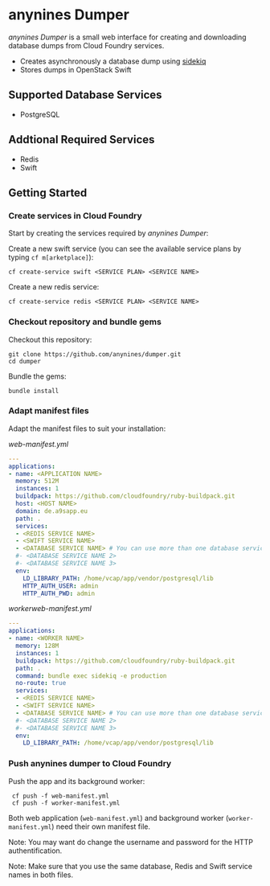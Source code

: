# anynines Dumper
*anynines Dumper* is a small web interface for creating and downloading database dumps from Cloud Foundry services.
  - Creates asynchronously a database dump using [sidekiq](http://sidekiq.org/)
  - Stores dumps in OpenStack Swift

## Supported Database Services
  - PostgreSQL

## Addtional Required Services
  - Redis
  - Swift

## Getting Started
### Create services in Cloud Foundry
Start by creating the services required by *anynines Dumper*:

Create a new swift service (you can see the available service plans by typing `cf m[arketplace]`):
```SHELL
cf create-service swift <SERVICE PLAN> <SERVICE NAME>
```

Create a new redis service:
```SHELL
cf create-service redis <SERVICE PLAN> <SERVICE NAME>
```

### Checkout repository and bundle gems
Checkout this repository:
```SHELL
git clone https://github.com/anynines/dumper.git
cd dumper
```
Bundle the gems:
```SHELL
bundle install
```

### Adapt manifest files
Adapt the manifest files to suit your installation:

*web-manifest.yml*
```YAML
---
applications:
- name: <APPLICATION NAME>
  memory: 512M
  instances: 1
  buildpack: https://github.com/cloudfoundry/ruby-buildpack.git
  host: <HOST NAME>
  domain: de.a9sapp.eu
  path: .
  services:
  - <REDIS SERVICE NAME>
  - <SWIFT SERVICE NAME>
  - <DATABASE SERVICE NAME> # You can use more than one database service
  #- <DATABASE SERVICE NAME 2>
  #- <DATABASE SERVICE NAME 3>
  env:
    LD_LIBRARY_PATH: /home/vcap/app/vendor/postgresql/lib
    HTTP_AUTH_USER: admin
    HTTP_AUTH_PWD: admin
```

*workerweb-manifest.yml*
```YAML
---
applications:
- name: <WORKER NAME>
  memory: 128M
  instances: 1
  buildpack: https://github.com/cloudfoundry/ruby-buildpack.git
  path: .
  command: bundle exec sidekiq -e production
  no-route: true
  services:
  - <REDIS SERVICE NAME>
  - <SWIFT SERVICE NAME>
  - <DATABASE SERVICE NAME> # You can use more than one database service
  #- <DATABASE SERVICE NAME 2>
  #- <DATABASE SERVICE NAME 3>
  env:
    LD_LIBRARY_PATH: /home/vcap/app/vendor/postgresql/lib
```

### Push anynines dumper to Cloud Foundry
Push the app and its background worker:
```SHELL
 cf push -f web-manifest.yml
 cf push -f worker-manifest.yml
```

Both web application (`web-manifest.yml`) and background worker (`worker-manifest.yml`) need their own manifest file.

Note: You may want do change the username and password for the HTTP authentification.

Note: Make sure that you use the same database, Redis and Swift service names in both files.
